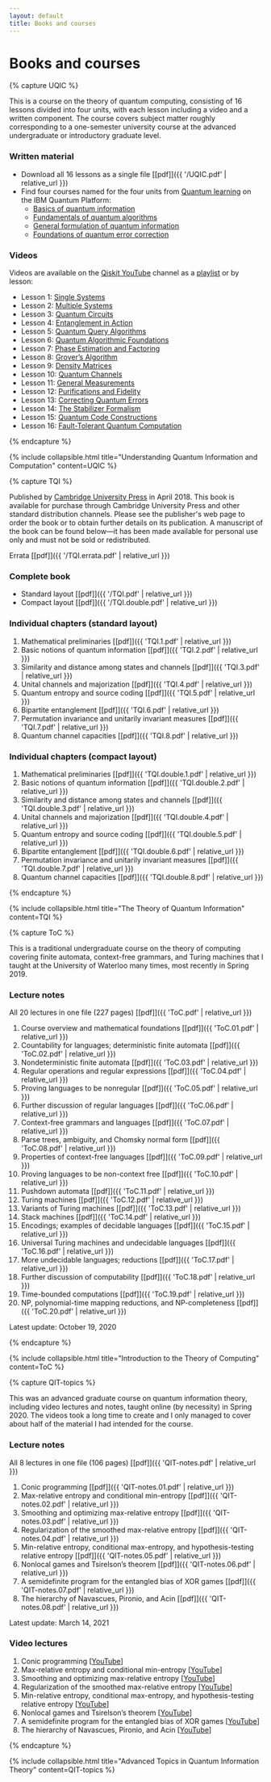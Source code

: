 ```yaml
---
layout: default
title: Books and courses
---
```


# Books and courses

{% capture UQIC %}

This is a course on the theory of quantum computing, consisting of 16 lessons divided into four units, with each lesson including a video and a written component. The course covers subject matter roughly corresponding to a one-semester university course at the advanced undergraduate or introductory graduate level.

### Written material

- Download all 16 lessons as a single file [[pdf]]({{ '/UQIC.pdf' | relative_url }})
- Find four courses named for the four units from [Quantum learning](https://quantum.cloud.ibm.com/learning/en) on the IBM Quantum Platform:
  - [Basics of quantum information](https://quantum.cloud.ibm.com/learning/en/courses/basics-of-quantum-information)
  - [Fundamentals of quantum algorithms](https://quantum.cloud.ibm.com/learning/en/courses/fundamentals-of-quantum-algorithms)
  - [General formulation of quantum information](https://quantum.cloud.ibm.com/learning/en/courses/general-formulation-of-quantum-information)
  - [Foundations of quantum error correction](https://quantum.cloud.ibm.com/learning/en/courses/foundations-of-quantum-error-correction)

### Videos

Videos are available on the [Qiskit YouTube](https://www.youtube.com/@qiskit) channel as a [playlist](https://www.youtube.com/playlist?list=PLOFEBzvs-VvqKKMXX4vbi4EB1uaErFMSO) or by lesson:

- Lesson 1: [Single Systems](https://youtu.be/3-c4xJa7Flk)
- Lesson 2: [Multiple Systems](https://youtu.be/DfZZS8Spe7U)
- Lesson 3: [Quantum Circuits](https://youtu.be/30U2DTfIrOU)
- Lesson 4: [Entanglement in Action](https://youtu.be/GSsElSQgMbU)
- Lesson 5: [Quantum Query Algorithms](https://youtu.be/2wticzHE1vs)
- Lesson 6: [Quantum Algorithmic Foundations](https://youtu.be/2wxxvwRGANQ)
- Lesson 7: [Phase Estimation and Factoring](https://youtu.be/4nT0BTUxhJY)
- Lesson 8: [Grover’s Algorithm](https://youtu.be/hnpjC8WQVrQ)
- Lesson 9: [Density Matrices](https://youtu.be/CeK9ry8G8HQ)
- Lesson 10: [Quantum Channels](https://youtu.be/cMl-xIDSmXI)
- Lesson 11: [General Measurements](https://youtu.be/Xi9YTYzQErY)
- Lesson 12: [Purifications and Fidelity](https://youtu.be/jemWEdnJTnI)
- Lesson 13: [Correcting Quantum Errors](https://youtu.be/OoQSdcKAIZc)
- Lesson 14: [The Stabilizer Formalism](https://youtu.be/3ib2JP_LeIU)
- Lesson 15: [Quantum Code Constructions](https://youtu.be/9TCIOm8gcVQ)
- Lesson 16: [Fault-Tolerant Quantum Computation](https://youtu.be/aeaqXh2XXMk)

{% endcapture %} 

{% include collapsible.html title="Understanding Quantum Information and Computation" content=UQIC %}

{% capture TQI %}

Published by [Cambridge University Press](https://www.cambridge.org/) in April 2018. This book is available for purchase through Cambridge University Press and other standard distribution channels. Please see the publisher's web page to order the book or to obtain further details on its publication. A manuscript of the book can be found below—it has been made available for personal use only and must not be sold or redistributed.

Errata [[pdf]]({{ '/TQI.errata.pdf' | relative_url }})

### Complete book

- Standard layout [[pdf]]({{ '/TQI.pdf' | relative_url }})
- Compact layout [[pdf]]({{ '/TQI.double.pdf' | relative_url }})

### Individual chapters (standard layout)

1. Mathematical preliminaries [[pdf]]({{ 'TQI.1.pdf' | relative_url }})
2. Basic notions of quantum information [[pdf]]({{ 'TQI.2.pdf' | relative_url }})
3. Similarity and distance among states and channels [[pdf]]({{ 'TQI.3.pdf' | relative_url }})
4. Unital channels and majorization [[pdf]]({{ 'TQI.4.pdf' | relative_url }})
5. Quantum entropy and source coding [[pdf]]({{ 'TQI.5.pdf' | relative_url }})
6. Bipartite entanglement [[pdf]]({{ 'TQI.6.pdf' | relative_url }})
7. Permutation invariance and unitarily invariant measures [[pdf]]({{ 'TQI.7.pdf' | relative_url }})
8. Quantum channel capacities [[pdf]]({{ 'TQI.8.pdf' | relative_url }})

### Individual chapters (compact layout)

1. Mathematical preliminaries [[pdf]]({{ 'TQI.double.1.pdf' | relative_url }})
2. Basic notions of quantum information [[pdf]]({{ 'TQI.double.2.pdf' | relative_url }})
3. Similarity and distance among states and channels [[pdf]]({{ 'TQI.double.3.pdf' | relative_url }})
4. Unital channels and majorization [[pdf]]({{ 'TQI.double.4.pdf' | relative_url }})
5. Quantum entropy and source coding [[pdf]]({{ 'TQI.double.5.pdf' | relative_url }})
6. Bipartite entanglement [[pdf]]({{ 'TQI.double.6.pdf' | relative_url }})
7. Permutation invariance and unitarily invariant measures [[pdf]]({{ 'TQI.double.7.pdf' | relative_url }})
8. Quantum channel capacities [[pdf]]({{ 'TQI.double.8.pdf' | relative_url }})

{% endcapture %} 

{% include collapsible.html title="The Theory of Quantum Information" content=TQI %}

{% capture ToC %}

This is a traditional undergraduate course on the theory of computing covering finite automata, context-free grammars, and Turing machines that I taught at the University of Waterloo many times, most recently in Spring 2019.

### Lecture notes

All 20 lectures in one file (227 pages) [[pdf]]({{ 'ToC.pdf' | relative_url }})

1. Course overview and mathematical foundations [[pdf]]({{ 'ToC.01.pdf' | relative_url }})
2. Countability for languages; deterministic finite automata [[pdf]]({{ 'ToC.02.pdf' | relative_url }})
3. Nondeterministic finite automata [[pdf]]({{ 'ToC.03.pdf' | relative_url }})
4. Regular operations and regular expressions [[pdf]]({{ 'ToC.04.pdf' | relative_url }})
5. Proving languages to be nonregular [[pdf]]({{ 'ToC.05.pdf' | relative_url }})
6. Further discussion of regular languages [[pdf]]({{ 'ToC.06.pdf' | relative_url }})
7. Context-free grammars and languages [[pdf]]({{ 'ToC.07.pdf' | relative_url }})
8. Parse trees, ambiguity, and Chomsky normal form [[pdf]]({{ 'ToC.08.pdf' | relative_url }})
9. Properties of context-free languages [[pdf]]({{ 'ToC.09.pdf' | relative_url }})
10. Proving languages to be non-context free [[pdf]]({{ 'ToC.10.pdf' | relative_url }})
11. Pushdown automata [[pdf]]({{ 'ToC.11.pdf' | relative_url }})
12. Turing machines [[pdf]]({{ 'ToC.12.pdf' | relative_url }})
13. Variants of Turing machines [[pdf]]({{ 'ToC.13.pdf' | relative_url }})
14. Stack machines [[pdf]]({{ 'ToC.14.pdf' | relative_url }})
15. Encodings; examples of decidable languages [[pdf]]({{ 'ToC.15.pdf' | relative_url }})
16. Universal Turing machines and undecidable languages [[pdf]]({{ 'ToC.16.pdf' | relative_url }})
17. More undecidable languages; reductions [[pdf]]({{ 'ToC.17.pdf' | relative_url }})
18. Further discussion of computability [[pdf]]({{ 'ToC.18.pdf' | relative_url }})
19. Time-bounded computations [[pdf]]({{ 'ToC.19.pdf' | relative_url }})
20. NP, polynomial-time mapping reductions, and NP-completeness [[pdf]]({{ 'ToC.20.pdf' | relative_url }})

Latest update: October 19, 2020

{% endcapture %} 

{% include collapsible.html title="Introduction to the Theory of Computing" content=ToC %}

{% capture QIT-topics %}

This was an advanced graduate course on quantum information theory, including video lectures and notes, taught online (by necessity) in Spring 2020. The videos took a long time to create and I only managed to cover about half of the material I had intended for the course.

### Lecture notes

All 8 lectures in one file (106 pages) [[pdf]]({{ 'QIT-notes.pdf' | relative_url }})

1. Conic programming [[pdf]]({{ 'QIT-notes.01.pdf' | relative_url }})
2. Max-relative entropy and conditional min-entropy [[pdf]]({{ 'QIT-notes.02.pdf' | relative_url }})
3. Smoothing and optimizing max-relative entropy [[pdf]]({{ 'QIT-notes.03.pdf' | relative_url }})
4. Regularization of the smoothed max-relative entropy [[pdf]]({{ 'QIT-notes.04.pdf' | relative_url }})
5. Min-relative entropy, conditional max-entropy, and hypothesis-testing relative entropy [[pdf]]({{ 'QIT-notes.05.pdf' | relative_url }})
6. Nonlocal games and Tsirelson’s theorem [[pdf]]({{ 'QIT-notes.06.pdf' | relative_url }})
7. A semidefinite program for the entangled bias of XOR games [[pdf]]({{ 'QIT-notes.07.pdf' | relative_url }})
8. The hierarchy of Navascues, Pironio, and Acin [[pdf]]({{ 'QIT-notes.08.pdf' | relative_url }})

Latest update: March 14, 2021

### Video lectures

1. Conic programming [[YouTube](https://youtu.be/Teu1ZR-eW2A)]
2. Max-relative entropy and conditional min-entropy [[YouTube](https://youtu.be/5x0UHlsXhOI)]
3. Smoothing and optimizing max-relative entropy [[YouTube](https://youtu.be/_mEIEHInRTg)]
4. Regularization of the smoothed max-relative entropy [[YouTube](https://youtu.be/xkaiR-0pkiI)]
5. Min-relative entropy, conditional max-entropy, and hypothesis-testing relative entropy [[YouTube](https://youtu.be/nSdDbuAttLw)]
6. Nonlocal games and Tsirelson’s theorem [[YouTube](https://youtu.be/IR-jacHjulI)]
7. A semidefinite program for the entangled bias of XOR games [[YouTube](https://youtu.be/H61Ctc2hFUY)]
8. The hierarchy of Navascues, Pironio, and Acin [[YouTube](https://youtu.be/vJV3DWvuVtM)]

{% endcapture %} 

{% include collapsible.html title="Advanced Topics in Quantum Information Theory" content=QIT-topics %}